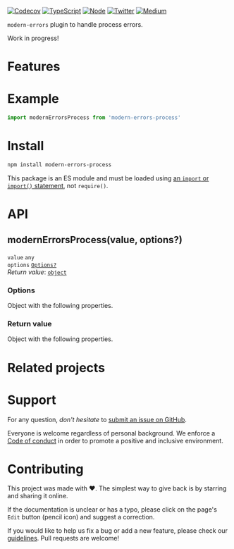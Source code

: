[![Codecov](https://img.shields.io/codecov/c/github/ehmicky/modern-errors-process.svg?label=tested&logo=codecov)](https://codecov.io/gh/ehmicky/modern-errors-process)
[![TypeScript](https://img.shields.io/badge/-typed-brightgreen?logo=typescript&colorA=gray&logoColor=0096ff)](/types/main.d.ts)
[![Node](https://img.shields.io/node/v/modern-errors-process.svg?logo=node.js&logoColor=66cc33)](https://www.npmjs.com/package/modern-errors-process)
[![Twitter](https://img.shields.io/badge/%E2%80%8B-twitter-brightgreen.svg?logo=twitter)](https://twitter.com/intent/follow?screen_name=ehmicky)
[![Medium](https://img.shields.io/badge/%E2%80%8B-medium-brightgreen.svg?logo=medium)](https://medium.com/@ehmicky)

`modern-errors` plugin to handle process errors.

Work in progress!

# Features

# Example

```js
import modernErrorsProcess from 'modern-errors-process'
```

# Install

```bash
npm install modern-errors-process
```

This package is an ES module and must be loaded using
[an `import` or `import()` statement](https://gist.github.com/sindresorhus/a39789f98801d908bbc7ff3ecc99d99c),
not `require()`.

# API

## modernErrorsProcess(value, options?)

`value` `any`\
`options` [`Options?`](#options)\
_Return value_: [`object`](#return-value)

### Options

Object with the following properties.

### Return value

Object with the following properties.

# Related projects

# Support

For any question, _don't hesitate_ to [submit an issue on GitHub](../../issues).

Everyone is welcome regardless of personal background. We enforce a
[Code of conduct](CODE_OF_CONDUCT.md) in order to promote a positive and
inclusive environment.

# Contributing

This project was made with ❤️. The simplest way to give back is by starring and
sharing it online.

If the documentation is unclear or has a typo, please click on the page's `Edit`
button (pencil icon) and suggest a correction.

If you would like to help us fix a bug or add a new feature, please check our
[guidelines](CONTRIBUTING.md). Pull requests are welcome!

<!-- Thanks go to our wonderful contributors: -->

<!-- ALL-CONTRIBUTORS-LIST:START -->
<!-- prettier-ignore -->
<!--
<table><tr><td align="center"><a href="https://twitter.com/ehmicky"><img src="https://avatars2.githubusercontent.com/u/8136211?v=4" width="100px;" alt="ehmicky"/><br /><sub><b>ehmicky</b></sub></a><br /><a href="https://github.com/ehmicky/modern-errors-process/commits?author=ehmicky" title="Code">💻</a> <a href="#design-ehmicky" title="Design">🎨</a> <a href="#ideas-ehmicky" title="Ideas, Planning, & Feedback">🤔</a> <a href="https://github.com/ehmicky/modern-errors-process/commits?author=ehmicky" title="Documentation">📖</a></td></tr></table>
 -->
<!-- ALL-CONTRIBUTORS-LIST:END -->
